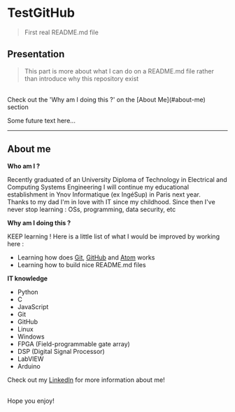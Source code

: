# TestGitHub

> First real README.md file


## Presentation

> This part is more about what I can do on a README.md file rather than introduce why this repository exist
<br>
Check out the 'Why am I doing this ?' on the [About Me](#about-me) section

Some future text here...

<hr>


## About me

**Who am I ?**

Recently graduated of an University Diploma of Technology in Electrical and Computing Systems Engineering I will continue my educational establishment in Ynov Informatique (ex IngéSup) in Paris next year.
<br>
Thanks to my dad I'm in love with IT since my childhood. Since then I've never stop learning : OSs, programming, data security, etc

**Why am I doing this ?**

KEEP learning ! Here is a little list of what I would be improved by working here :
- Learning how does <a href="https://git-scm.com/" target="_blank">Git</a>, <a href="https://github.com/" target="_blank">GitHub</a> and <a href="https://atom.io/" target="_blank">Atom</a> works
- Learning how to build nice README.md files

**IT knowledge**

- Python
- C
- JavaScript
- Git
- GitHub
- Linux
- Windows
- FPGA (Field-programmable gate array)
- DSP (Digital Signal Processor)
- LabVIEW
- Arduino

Check out my <a href="https://linkedin.com/in/aberna/" target="_blank">LinkedIn</a> for more information about me!

<br>
Hope you enjoy!
